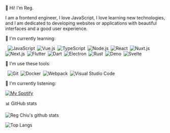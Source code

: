 :wave: Hi! I'm Reg.

I am a frontend engineer, I love JavaScript, I love learning new technologies, and I am dedicated to developing websites or applications with beautiful interfaces and a good user experience.

🌱 I'm currently learning:

&ensp;![JavaScript](https://img.shields.io/badge/-JavaScript-000000?style=flat-square&logo=JavaScript)&ensp;![Vue.js](https://img.shields.io/badge/-Vue.js-34495E?style=flat-square&logo=Vue.js)&ensp;![TypeScript](https://img.shields.io/badge/-TypeScript-007ACC?style=flat-square&logo=TypeScript&logoColor=FFFFFF)&ensp;![Node.js](https://img.shields.io/badge/-Node.js-303030?style=flat-square&logo=Node.js)&ensp;![React](https://img.shields.io/badge/-React-000000?style=flat-square&logo=React)&ensp;![Nuxt.js](https://img.shields.io/badge/-Nuxt.js-34495E?style=flat-square&logo=Nuxt.js)&ensp;![Next.js](https://img.shields.io/badge/-Next.js-000000?style=flat-square&logo=Next.js)&ensp;![Flutter](https://img.shields.io/badge/-Flutter-075B9A?style=flat-square&logo=Flutter&logoColor=60CAF6)&ensp;![Dart](https://img.shields.io/badge/-Dart-40C4FF?style=flat-square&logo=Dart&logoColor=0075BA)&ensp;![Electron](https://img.shields.io/badge/-Electron-2b2e3b?style=flat-square&logo=Electron)&ensp;![Rust](https://img.shields.io/badge/-Rust-000000?style=flat-square&logo=Rust)&ensp;![Deno](https://img.shields.io/badge/-Deno-000000?style=flat-square&logo=Deno)&ensp;![Svelte](https://img.shields.io/badge/-svelte-F96743?style=flat-square&logo=Svelte)

:rocket: I'm use these tools:

&ensp;![Git](https://img.shields.io/badge/-Git-3E2C00?style=flat-square&logo=Git)&ensp;![Docker](https://img.shields.io/badge/-Docker-384D54?style=flat-square&logo=Docker)&ensp;![Webpack](https://img.shields.io/badge/-Webpack-1C78C0?style=flat-square&logo=Webpack)&ensp;![Visual Studio Code](https://img.shields.io/badge/-VSCode-2C2C32?style=flat-square&logo=visual-studio-code&logoColor=0078D7)

:musical_note: I'm currently listening:

[![My Spotify](https://spotify-currently-playing-track.vercel.app/api)](https://github.com/regchiu/spotify-currently-playing-track)

:bar_chart: GitHub stats

![Reg Chiu's github stats](https://regchiu-github-readme-stats.vercel.app/api?username=regchiu&show_icons=true&bg_color=18181B&title_color=00DC82&text_color=FFFFFF&border_color=FFFFFF&icon_color=00DC82&ring_color=00DC82)

![Top Langs](https://regchiu-github-readme-stats.vercel.app/api/top-langs/?username=regchiu&layout=compact&bg_color=18181B&title_color=00DC82&text_color=FFFFFF&border_color=FFFFFF)
